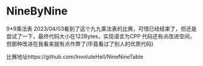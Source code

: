 # NineByNine
9*9乘法表
2023/04/03看到了这个九九乘法表的比赛，可惜已经结束了，但还是尝试了一下，最终代码大小在122Bytes，实现语言为CPP
代码还有点改进空间，但那种改进在我看来就有点作弊了(毕竟看过了别人的优质代码)

比赛地址https://github.com/InvoluteHell/NineNineTable
